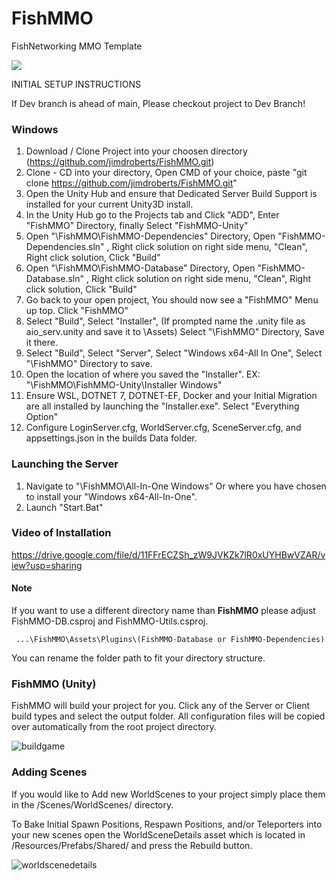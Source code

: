 # FishMMO
FishNetworking MMO Template

[![](https://dcbadge.vercel.app/api/server/9JQEYjkSNk)](https://discord.gg/9JQEYjkSNk)

INITIAL SETUP INSTRUCTIONS

If Dev branch is ahead of main, Please checkout project to Dev Branch!

### Windows

1) Download / Clone Project into your choosen directory (https://github.com/jimdroberts/FishMMO.git)
2) Clone - CD into your directory, Open CMD of your choice, paste "git clone https://github.com/jimdroberts/FishMMO.git"
3) Open the Unity Hub and ensure that Dedicated Server Build Support is installed for your current Unity3D install.
4) In the Unity Hub go to the Projects tab and Click "ADD", Enter "FishMMO" Directory, finally Select "FishMMO-Unity"
5) Open "\FishMMO\FishMMO-Dependencies" Directory, Open "FishMMO-Dependencies.sln" , Right click solution on right side menu, "Clean", Right click solution, Click "Build"
6) Open "\FishMMO\FishMMO-Database" Directory, Open "FishMMO-Database.sln" , Right click solution on right side menu, "Clean", Right click solution, Click "Build"
7) Go back to your open project, You should now see a "FishMMO" Menu up top. Click "FishMMO"
8) Select "Build", Select "Installer", (If prompted name the .unity file as aio_serv.unity and save it to \Assets) Select "\FishMMO" Directory, Save it there.
9) Select "Build", Select "Server", Select "Windows x64-All In One", Select "\FishMMO" Directory to save.
10) Open the location of where you saved the "Installer". EX: "\FishMMO\FishMMO-Unity\Installer Windows"
11) Ensure WSL, DOTNET 7, DOTNET-EF, Docker and your Initial Migration are all installed by launching the "Installer.exe". Select "Everything Option"
12) Configure LoginServer.cfg, WorldServer.cfg, SceneServer.cfg, and appsettings.json in the builds Data folder.

### Launching the Server

1) Navigate to "\FishMMO\All-In-One Windows" Or where you have chosen to install your "Windows x64-All-In-One".
2) Launch "Start.Bat"

### Video of Installation
https://drive.google.com/file/d/11FFrECZSh_zW9JVKZk7lR0xUYHBwVZAR/view?usp=sharing

#### Note
If you want to use a different directory name than **FishMMO** please adjust FishMMO-DB.csproj and FishMMO-Utils.csproj.

     ...\FishMMO\Assets\Plugins\(FishMMO-Database or FishMMO-Dependencies)

You can rename the folder path to fit your directory structure.

### FishMMO (Unity)

FishMMO will build your project for you.
Click any of the Server or Client build types and select the output folder.
All configuration files will be copied over automatically from the root project directory.

![buildgame](https://user-images.githubusercontent.com/19621936/233815094-711358a3-ca4b-44c4-84ea-b2c56b771c56.png)


### Adding Scenes

If you would like to Add new WorldScenes to your project simply place them in the /Scenes/WorldScenes/ directory.

To Bake Initial Spawn Positions, Respawn Positions, and/or Teleporters into your new scenes open the
WorldSceneDetails asset which is located in /Resources/Prefabs/Shared/ and press the Rebuild button.

![worldscenedetails](https://user-images.githubusercontent.com/19621936/233815140-ce430187-a1cf-4ca1-8c9c-e4ff579af223.png)